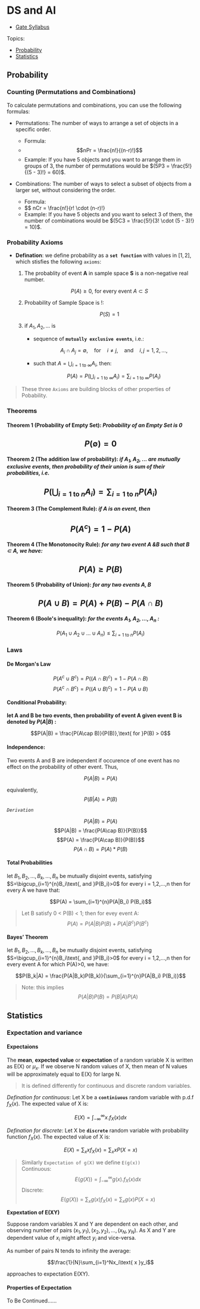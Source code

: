 


# DS and AI

- [Gate Syllabus](https://gate2024.iisc.ac.in/wp-content/uploads/2023/08/GATE2024DataScienceAIsyllabus.pdf)

Topics:
- [Probability](#probability)
- [Statistics](#statistics)

## Probability

### Counting (Permutations and Combinations)

To calculate permutations and combinations, you can use the following formulas:

- Permutations: The number of ways to arrange a set of objects in a specific order.
    - Formula:  
    - $$nPr = \frac{n!}{(n-r)!}$$
    - Example: If you have 5 objects and you want to arrange them in groups of 3, the number of permutations would be $(5P3 = \frac{5!}{(5 - 3)!} = 60)$.

- Combinations: The number of ways to select a subset of objects from a larger set, without considering the order.
    - Formula: 
    - $$ nCr = \frac{n!}{r! \cdot (n-r)!}
    - Example: If you have 5 objects and you want to select 3 of them, the number of combinations would be $(5C3 = \frac{5!}{3! \cdot (5 - 3)!} = 10)$.


### Probability Axioms

 - **Defination**: we define probability as a **`set function`** with values in $[1,2]$, which stisfies the following `axioms`:

    1. The probablity of event **A** in sample space **S** is a non-negative real number.
        
        $$P(A) \geq 0\text{, for every event }A \subset S$$

    2. Probability of Sample Space is !:

        $$P(S)=1$$

    3. if $A_1, A_2, ...$ is

        - sequence of **`mutually exclusive events`**, i.e.:

            $$A_i \cap A_j = \emptyset , \quad \text{for} \quad i \neq j , \quad \text{and} \quad i , j = 1 , 2 , \ldots ,$$

        - such that $A = \bigcup_{i=1 \text{ to } \infty} A_i$, then:

            $$P(A) = P\left(\bigcup_{i=1 \text{ to } \infty} A_i\right) = \sum_{i=1 \text{ to } \infty} P(A_i)$$

> These three `Axioms` are building blocks of other properties of Pobability.

### Theorems

#### Theorem 1 (Probability of Empty Set): *Probability of an Empty Set is 0*

$$P(\emptyset) = 0$$
---

#### Theorem 2 (The addition law of probability): *if $A_1,A_2,...$ are mutually exclusive events, then probability of their union is sum of their probabilities, i.e.*

$$P(\bigcup_{i=1\text{ to }n} A_i) = \sum_{i=1\text{ to }n}P(A_i)$$
---

#### Theorem 3 (The Complement Rule): *if $A$ is an event, then*

$$P(A^c) = 1 - P(A)$$
---

#### Theorem 4 (The Monotonocity Rule): *for any two event $A\text{ \& }B$ such that $B \subset A$, we have:*

$$P(A)\geq P(B)$$
---

#### Theorem 5 (Probability of Union): *for any two events $A,B$*

$$P(A \cup B) = P(A) + P(B) - P(A \cap B)$$
---

#### Theorem 6 (Boole's inequality): *for the events $A_1,A_2,...,A_n$ :*

$$P(A_1\cup A_2\cup ... \cup A_n) \leq \sum_{i=1\text{ to }n} P(A_i)$$

### Laws

#### De Morgan's Law

$$
    P(A^c\cup B^c) = P((A\cap B)^c) = 1 - P(A\cap B)  
$$
$$
    P(A^c\cap B^c) = P((A\cup B)^c) = 1 - P(A\cup B)
$$


#### Conditional Probability:
**let A and B be two events, then probability of event A given event B is denoted by $P(A | B)$ :**

$$P(A|B) = \frac{P(A\cap B)}{P(B)},\text{ for }P(B) > 0$$

#### Independence:

Two events A and B are independent if occurence of one event has no effect on the probability of other event. Thus,

$$ P(A|B) = P(A) $$

equivalently,
$$ P(B|A) = P(B) $$

*`Derivation`* 

$$ P(A|B) = P(A)$$
$$P(A|B) = \frac{P(A\cap B)}{P(B)}$$
$$P(A) = \frac{P(A\cap B)}{P(B)}$$
$$P(A\cap B)= P(A)*P(B)$$


#### Total Probabilities

let $B_1,B_2,...,B_k,...,B_n$ be mutually disjoint events, satisfying $S=\bigcup_{i=1}^{n}B_i\text{, and }P(B_i)>0$ for every i = 1,2,...,n then for every A we have that:

$$P(A) = \sum_{i=1}^{n}P(A|B_i) P(B_i)$$

>Let B satisfy 0 < P(B) < 1;  then for evey event A:
>$$P(A) = P(A|B) P(B) + P(A|B^c) P(B^c)$$

#### Bayes’ Theorem

let $B_1,B_2,...,B_k,...,B_n$ be mutually disjoint events, satisfying $S=\bigcup_{i=1}^{n}B_i\text{, and }P(B_i)>0$ for every i = 1,2,...,n then for every event A for which P(A)>0, we have:

$$P(B_k|A) = \frac{P(A|B_k)P(B_k)}{\sum_{i=1}^{n}P(A|B_i) P(B_i)}$$

>Note: this implies
>$$P(A|B) P(B) = P(B|A) P(A)$$


## Statistics

### Expectation and variance

#### Expectaions

The **mean**, **expected value** or **expectation** of a random variable X is written as E(X) or $\mu_x$. If we observe N random values of X, then mean of N values will be approximately equal to E(X) for large N.

> It is defined differently for continuous and discrete random variables.

*Defination for continuous*: Let X be a **`continiuous`** random variable with p.d.f $f_X(x)$. The expected value of X is:

$$E(X) = \int_{-\infty}^{\infty}x.f_X(x)dx$$

*Defination for discrete*: Let X be **`discrete`** random variable with probability function $f_X(x)$. The expected value of X is:

$$E(X) = \sum_x xf_X(x) = \sum_xxP(X=x)$$


> Similarly `Expectation of g(X)` we define `E(g(x))` <br>
> Continuous:
> $$E(g(X)) = \int_{-\infty}^{\infty}g(x).f_X(x)dx$$
> Discrete:
> $$E(g(X)) = \sum_x g(x)f_X(x) = \sum_xg(x)P(X=x)$$

**Expextation of E(XY)**

Suppose random variables X and Y are dependent on each other, and observing number of pairs $(x_1,y_1),(x_2,y_2),...,(x_N,y_N)$. As X and Y are dependent value of $x_i$ might affect $y_i$ and vice-versa.

As number of pairs N tends to infinity the average:

$$\frac{1}{N}\sum_{i=1}^Nx_i\text{ x }y_i$$

approaches to expectation E(XY).

#### Properties of Expectation

To Be Continued......
